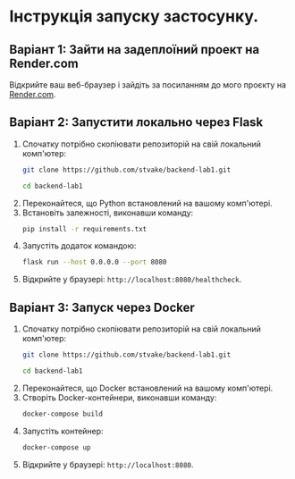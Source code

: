 # Інструкція запуску застосунку.

## Варіант 1: Зайти на задеплоїний проект на Render.com
Відкрийте ваш веб-браузер і зайдіть за посиланням до мого проєкту на [Render.com](https://backend-lab1-ve3g.onrender.com/healthcheck).

## Варіант 2: Запустити локально через Flask
1. Спочатку потрібно скопіювати репозиторій на свій локальний комп'ютер:
   ```bash
   git clone https://github.com/stvake/backend-lab1.git
   ```
   ```bash
   cd backend-lab1
   ```
3. Переконайтеся, що Python встановлений на вашому комп'ютері.
4. Встановіть залежності, виконавши команду:
   ```bash
   pip install -r requirements.txt
   ```
5. Запустіть додаток командою:
   ```bash
   flask run --host 0.0.0.0 --port 8080
   ```
6. Відкрийте у браузері: `http://localhost:8080/healthcheck`.

## Варіант 3: Запуск через Docker
1. Спочатку потрібно скопіювати репозиторій на свій локальний комп'ютер:
   ```bash
   git clone https://github.com/stvake/backend-lab1.git
   ```
   ```bash
   cd backend-lab1
   ```
1. Переконайтеся, що Docker встановлений на вашому комп'ютері.
2. Створіть Docker-контейнери, виконавши команду:
   ```bash
   docker-compose build
   ```
3. Запустіть контейнер:
   ```bash
   docker-compose up
   ```
4. Відкрийте у браузері: `http://localhost:8080`.
